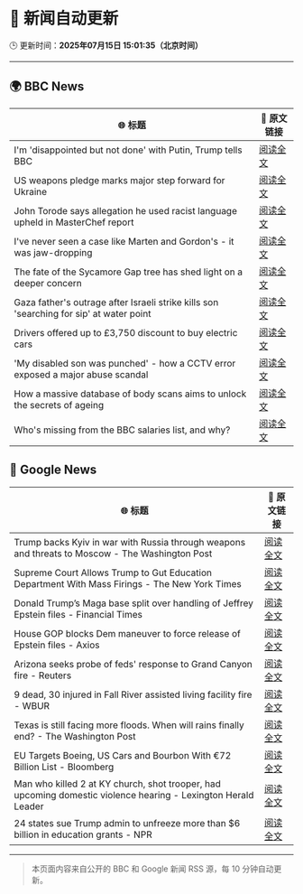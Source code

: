 # 🧠 新闻自动更新

🕒 更新时间：**2025年07月15日 15:01:35（北京时间）**

---

## 🌍 BBC News

| 🌐 标题 | 🔗 原文链接 |
|--------|-------------|
| I'm 'disappointed but not done' with Putin, Trump tells BBC | [阅读全文](https://www.bbc.com/news/articles/c1e02q12z32o) |
| US weapons pledge marks major step forward for Ukraine | [阅读全文](https://www.bbc.com/news/articles/cy4y2rv41pyo) |
| John Torode says allegation he used racist language upheld in MasterChef report | [阅读全文](https://www.bbc.com/news/articles/c8d68r07qq0o) |
| I've never seen a case like Marten and Gordon's - it was jaw-dropping | [阅读全文](https://www.bbc.com/news/articles/cn0zkg4g4zyo) |
| The fate of the Sycamore Gap tree has shed light on a deeper concern | [阅读全文](https://www.bbc.com/news/articles/cnvmpz5qqe5o) |
| Gaza father's outrage after Israeli strike kills son 'searching for sip' at water point | [阅读全文](https://www.bbc.com/news/articles/ckglpk9xjewo) |
| Drivers offered up to £3,750 discount to buy electric cars | [阅读全文](https://www.bbc.com/news/articles/cn5kpkypxp6o) |
| 'My disabled son was punched' - how a CCTV error exposed a major abuse scandal | [阅读全文](https://www.bbc.com/news/articles/c8j1xxkxk74o) |
| How a massive database of body scans aims to unlock the secrets of ageing | [阅读全文](https://www.bbc.com/news/articles/c8d65jvznvzo) |
| Who's missing from the BBC salaries list, and why? | [阅读全文](https://www.bbc.com/news/articles/c1dn6kxxqxko) |

## 📰 Google News

| 🌐 标题 | 🔗 原文链接 |
|--------|-------------|
| Trump backs Kyiv in war with Russia through weapons and threats to Moscow - The Washington Post | [阅读全文](https://news.google.com/rss/articles/CBMiiwFBVV95cUxQZmdHSXpLcV9QZ19VMWRWVXA3UDg3dVUzcExnZm1vTlQ1UGRTNFU1SzA5TjctYzU5YW1tVUdDVkFfdV9PeUttdTZpQVFnSEl2S0RmS2R5ajl0OHhTVjZ1YS1kVU00OEF0LXRERDRmZEFUYk02OEZjNnBkcTVxRDU2OHpsTHhJMHpKT044?oc=5) |
| Supreme Court Allows Trump to Gut Education Department With Mass Firings - The New York Times | [阅读全文](https://news.google.com/rss/articles/CBMijwFBVV95cUxNVFNDSUVxUy1OSFJVVzNHQktvbnlVaUpTdjZ6NEQtWWtjVmVzN3ZnSWd0d1doYTZ3SS0zdlZZMjQzX1dSSklsTk1vMS1UMUpGcVh6WTQtRFdsbjdOcy1UYmhXWWJBOUlmSk5FMFFsckNiT3U5cFRHaW00dkN5UUJHUkF1T3Y4WGRyNUVKa0FBZw?oc=5) |
| Donald Trump’s Maga base split over handling of Jeffrey Epstein files - Financial Times | [阅读全文](https://news.google.com/rss/articles/CBMicEFVX3lxTFBya1NMZVNsdmQtOVQ1eVJDR05lcURkSEFBa3VidzQ2UkJBOGlWb0g0LW1ydHFBVUlfQnoyUVhZZkZ3X0k3SmphdkxHLUg4bE5jVTdCRTd4M29fR3N4TFlUQkNBMVp4RHpvaktOMEkybDc?oc=5) |
| House GOP blocks Dem maneuver to force release of Epstein files - Axios | [阅读全文](https://news.google.com/rss/articles/CBMihgFBVV95cUxOazZFOF9tU1VnUzdHTHhnV2NWNTBsLWdlM2x4UjNBTVQycVJSVWFSVDBya05teTA4amJLVHBrWXdRTzVqSjBGQjBDcUF5cE9Fd25YREdWNkF5TmZycG5SVWhnX2tZNlVXQXZGbjRLeXlCLUc0M1hKckhsMlE1MGJLVURxYXY3QQ?oc=5) |
| Arizona seeks probe of feds' response to Grand Canyon fire - Reuters | [阅读全文](https://news.google.com/rss/articles/CBMivgFBVV95cUxPSGFQemIyWXMtdzc2cGl3TnNPQlJDV0ZlZlVtT08zSXl2NkNtcXVndlVfQTM1Z3Vrc2pqVEhhNWw5Q191c0dCS1VXQ1VIZEJyX1pWek1DZ2pSQ3hVMWxJc3BkMU5janlXSlh3UGVsVHZraHRZcEItYXVsaVlWWlZqZk1hcmZESUlZZ3FOQlpEN0dObXI4bjU5X1BfR1gwNGFPWGs0YzgxNmRQQzQ3TGtGdnlGdjRFR3ZyTGtqc0R3?oc=5) |
| 9 dead, 30 injured in Fall River assisted living facility fire - WBUR | [阅读全文](https://news.google.com/rss/articles/CBMimAFBVV95cUxNV0xGSlNDRmZfUng4Z2NDM0N1dmN2OHpWUnlMQ3dIeVU1b2tKeU5SaWxXNDdObktKT2dGUWtENkZQSFEtWjNua1FHYlA3VFJLLUNkb2cwaDlwTVQxemJiZE5fVm85WHVkcFVfRU1vZW1nblhOZGczR1VsY0dMTm5XMTJYbTVpdEszdHM1OHRwdWJNMTBEczN5dA?oc=5) |
| Texas is still facing more floods. When will rains finally end? - The Washington Post | [阅读全文](https://news.google.com/rss/articles/CBMifkFVX3lxTE5jRGJmYlNKLVVaNGdPR3hKU0R0b2xiUlUtei1oMmc1aEJaWkJsSlBSNkkzTXRzRDJUZVlWTnVnbFZZcU50Rm8zRDRwU3B0Ymw1RW1oSXdLWXNkUFZPVkNjN0JwMXlTSTdPZmdWeExLYXpoWjVZcWxETmNLV1Y4QQ?oc=5) |
| EU Targets Boeing, US Cars and Bourbon With €72 Billion List - Bloomberg | [阅读全文](https://news.google.com/rss/articles/CBMiwwFBVV95cUxPbmNGRHlxeVVRbjAxbFZuVVIxOExiSU5ueXpXTlNpQU84bU9JemZraHdaNTFWNXB1MnpFa24zSm1DaXpvam5xeVNhMFBYcnZIYTROaHZCX2lRX3BEMy1uNUxXdUNXcm1EekRYZDg3cEJ3SkVleG5nMEtoS3dOekcyN1FWSHJ6bUlxV2RRM2FZOVVJLWlBYjVPVmlPZ3FOZ3RyVzNRRU05UDN6NkkxYTY0bW9QWTBtWkdGRGJaQi1wUE1oSkU?oc=5) |
| Man who killed 2 at KY church, shot trooper, had upcoming domestic violence hearing - Lexington Herald Leader | [阅读全文](https://news.google.com/rss/articles/CBMicEFVX3lxTE1fZTRXQ1pwXzlKUkpHdktxLWxGNDlXajQ1a3VXWmExN3FzbjlaY0hUZ0pzcGxYQzlCd2FpLWNkQkczQW9TenJ4bmdRYTR1dWwyRjBaaXNqU2lKb08zWHlvLVVsazg3T3c0TlotR2U1dXbSAXBBVV95cUxOdWI5WjhrX0tLMVRaeGE3eVhxNmlfQU9pQkFsNmx2VndqRklEWXJocjFfRGpXZnhvTkloUmd3M0NIY2pOTDJTMF9sUzZKV1NkNUw0SmJxN2lxdWpBS0x4M1ZpNm54Wms0ZDhQYzljQzNi?oc=5) |
| 24 states sue Trump admin to unfreeze more than $6 billion in education grants - NPR | [阅读全文](https://news.google.com/rss/articles/CBMiigFBVV95cUxNTzc2UW1weFFyZ2prWDVKLWNUZ2ZXVENoQ0VSVEtGcHIwSzBVcDFpSFlqVndaX0hKSnVnRGZQYXVnanFocGpuUUk2ZzlLbEpoUVR2WnhjY1FULVZGTU1CbG94bWhJbVZ2aGNTRFpBN293ZWZ1MkZlYVFMZGJSU2xVbGNhdHZRNUdyUEE?oc=5) |

---
> 本页面内容来自公开的 BBC 和 Google 新闻 RSS 源，每 10 分钟自动更新。